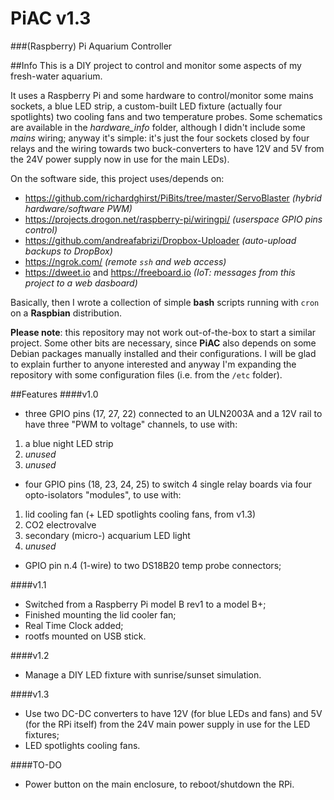 PiAC v1.3
====

###(Raspberry) Pi Aquarium Controller

##Info
This is a DIY project to control and monitor some aspects of my fresh-water aquarium.

It uses a Raspberry Pi and some hardware to control/monitor some mains sockets, a blue LED strip, a custom-built LED fixture (actually four spotlights) two cooling fans and two temperature probes. Some schematics are available in the *hardware_info* folder, although I didn't include some *mains* wiring; anyway it's simple: it's just the four sockets closed by four relays and the wiring towards two buck-converters to have 12V and 5V from the 24V power supply now in use for the main LEDs).

On the software side, this project uses/depends on:
- https://github.com/richardghirst/PiBits/tree/master/ServoBlaster *(hybrid hardware/software PWM)*
- https://projects.drogon.net/raspberry-pi/wiringpi/ *(userspace GPIO pins control)*
- https://github.com/andreafabrizi/Dropbox-Uploader *(auto-upload backups to DropBox)*
- https://ngrok.com/ *(remote `ssh` and web access)*
- https://dweet.io and https://freeboard.io *(IoT: messages from this project to a web dasboard)*

Basically, then I wrote a collection of simple **bash** scripts running with `cron` on a **Raspbian** distribution.

**Please note**: this repository may not work out-of-the-box to start a similar project. Some other bits are necessary, since **PiAC** also depends on some Debian packages manually installed and their configurations. I will be glad to explain further to anyone interested and anyway I'm expanding the repository with some configuration files (i.e. from the `/etc` folder).

##Features
####v1.0
- three GPIO pins (17, 27, 22) connected to an ULN2003A and a 12V rail to have three "PWM to voltage" channels, to use with:
 1. a blue night LED strip
 2. *unused*
 3. *unused*
- four GPIO pins (18, 23, 24, 25) to switch 4 single relay boards via four opto-isolators "modules", to use with:
 1. lid cooling fan (+ LED spotlights cooling fans, from v1.3)
 2. CO2 electrovalve
 3. secondary (micro-) acquarium LED light
 4. *unused*
- GPIO pin n.4 (1-wire) to two DS18B20 temp probe connectors;

####v1.1
- Switched from a Raspberry Pi model B rev1 to a model B+;
- Finished mounting the lid cooler fan;
- Real Time Clock added;
- rootfs mounted on USB stick.

####v1.2
- Manage a DIY LED fixture with sunrise/sunset simulation.

####v1.3
- Use two DC-DC converters to have 12V (for blue LEDs and fans) and 5V (for the RPi itself) from the 24V main power supply in use for the LED fixtures;
- LED spotlights cooling fans.

####TO-DO
- Power button on the main enclosure, to reboot/shutdown the RPi.

